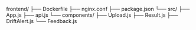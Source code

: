 frontend/
├── Dockerfile
├── nginx.conf
├── package.json
└── src/
    ├── App.js
    ├── api.js
    └── components/
        ├── Upload.js
        ├── Result.js
        ├── DriftAlert.js
        └── Feedback.js
